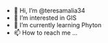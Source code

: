 - 👋 Hi, I’m @teresamalia34
- 👀 I’m interested in GIS
- 🌱 I’m currently learning Phyton
- 📫 How to reach me ...

<!---
teresamalia34/teresamalia34 is a ✨ special ✨ repository because its `README.md` (this file) appears on your GitHub profile.
You can click the Preview link to take a look at your changes.
--->
